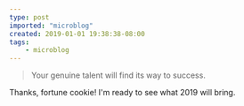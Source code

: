 ```yaml
---
type: post
imported: "microblog"
created: 2019-01-01 19:38:38-08:00
tags:
    - microblog
---
```

> Your genuine talent will find its way to success.

Thanks, fortune cookie! I'm ready to see what 2019 will bring.
